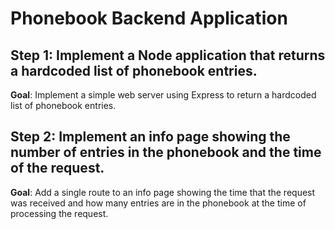 # Phonebook Backend Application

## Step 1: Implement a Node application that returns a hardcoded list of phonebook entries.

**Goal**: Implement a simple web server using Express to return a hardcoded list of phonebook entries.

## Step 2: Implement an info page showing the number of entries in the phonebook and the time of the request.

**Goal**: Add a single route to an info page showing the time that the request was received and how many entries are in the phonebook at the time of processing the request.
